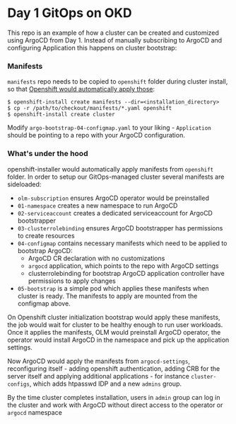 # Day 1 GitOps on OKD

This repo is an example of how a cluster can be created and customized using ArgoCD from Day 1.
Instead of manually subscribing to ArgoCD and configuring Application this happens on cluster bootstrap:

### Manifests

`manifests` repo needs to be copied to `openshift` folder during cluster install, so that [Openshift would automatically apply those](https://docs.okd.io/latest/installing/install_config/installing-customizing.html#installation-special-config-kargs_installing-customizing):

```
$ openshift-install create manifests --dir=<installation_directory>
$ cp -r /path/to/checkout/manifests/*.yaml openshift
$ openshift-install create cluster
```

Modify `argo-bootstrap-04-configmap.yaml` to your liking - `Application` should be pointing to a repo with your ArgoCD configuration.

### What's under the hood

openshift-installer would automatically apply manifests from `openshift` folder. In order to setup our GitOps-managed cluster several manifests are sideloaded:
* `olm-subscription` ensures ArgoCD operator would be preinstalled
* `01-namespace` creates a new namespace to run ArgoCD
* `02-serviceaccount` creates a dedicated serviceaccount for ArgoCD bootstrapper
* `03-clusterrolebinding` ensures ArgoCD bootstrapper has permissions to create resources
* `04-configmap` contains necessary manifests which need to be applied to bootstrap ArgoCD:
  * ArgoCD CR declaration with no customizations
  * `argocd` application, which points to the repo with ArgoCD settings
  * clusterrolebinding for bootstrap ArgoCD application controller have permissions to apply changes
* `05-bootstrap` is a simple pod which applies these manifests when cluster is ready. The manifests to apply are mounted from the configmap above.

On Openshift cluster initialization bootstrap would apply these manifests, the job would wait for cluster to be healthy enough to run user workloads. Once it applies the manifests, OLM would preinstall ArgoCD operator, the operator would install ArgoCD in the namespace and pick up the application settings.

Now ArgoCD would apply the manifests from `argocd-settings`, reconfiguring itself - adding openshift authentication, adding CRB for the server itself and applying additional applications - for instance `cluster-configs`, which adds htpasswd IDP and a new `admins` group.

By the time cluster completes installation, users in `admin` group can log in the cluster and work with ArgoCD without direct access to the operator or `argocd` namespace
